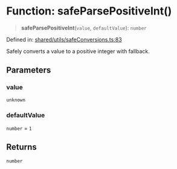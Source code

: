 # Function: safeParsePositiveInt()

> **safeParsePositiveInt**(`value`, `defaultValue`): `number`

Defined in: [shared/utils/safeConversions.ts:83](https://github.com/Nick2bad4u/Uptime-Watcher/blob/3cce0c3b352c8390536ca3c7399ece50a05faf18/shared/utils/safeConversions.ts#L83)

Safely converts a value to a positive integer with fallback.

## Parameters

### value

`unknown`

### defaultValue

`number` = `1`

## Returns

`number`
